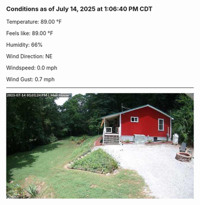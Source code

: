 ### Conditions as of July 14, 2025 at 1:06:40 PM CDT 

Temperature: 89.00 &deg;F

Feels like: 89.00 &deg;F

Humidity: 66%

Wind Direction: NE

Windspeed: 0.0 mph

Wind Gust: 0.7 mph

---

<img src="./images/latest.jpeg"/>

